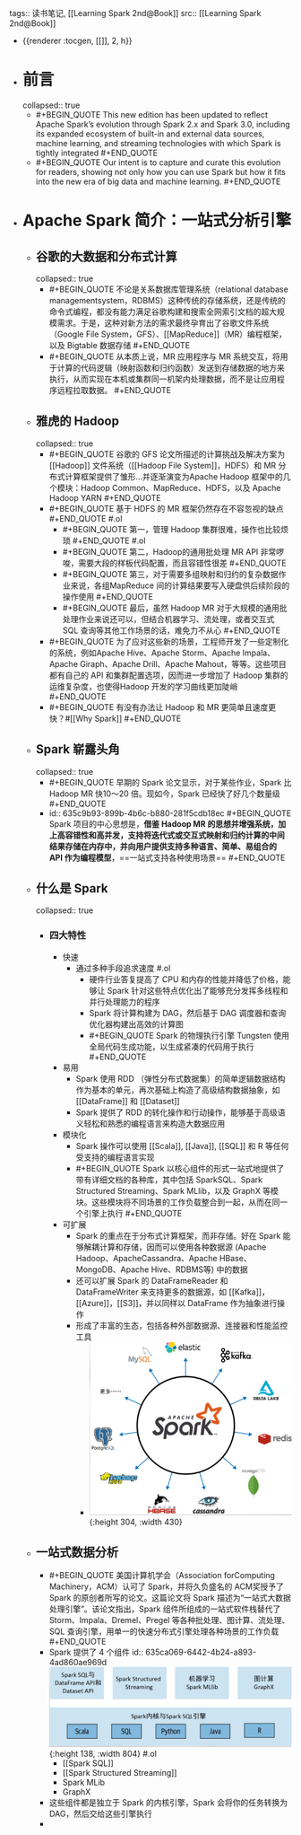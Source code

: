 tags:: 读书笔记, [[Learning Spark 2nd@Book]] 
src:: [[Learning Spark 2nd@Book]]

- {{renderer :tocgen, [[]], 2, h}}
- # 前言
  collapsed:: true
	- #+BEGIN_QUOTE
	  This new edition has been updated to reflect Apache Spark’s evolution through Spark 2.x and Spark 3.0, including its expanded ecosystem of built-in and external data sources, machine learning, and streaming technologies with which Spark is tightly integrated
	  #+END_QUOTE
	- #+BEGIN_QUOTE
	  Our intent is to capture and curate this evolution for readers, showing not only how you can use Spark but how it fits into the new era of big data and machine learning.
	  #+END_QUOTE
- # Apache Spark 简介：一站式分析引擎
	- ## 谷歌的大数据和分布式计算
	  collapsed:: true
		- #+BEGIN_QUOTE
		  不论是关系数据库管理系统（relational database managementsystem，RDBMS）这种传统的存储系统，还是传统的命令式编程，都没有能力满足谷歌构建和搜索全网索引文档的超大规模需求。于是，这种对新方法的需求最终孕育出了谷歌文件系统（Google File System，GFS）、[[MapReduce]]（MR）编程框架，以及 Bigtable 数据存储
		  #+END_QUOTE
		- #+BEGIN_QUOTE
		  从本质上说，MR 应用程序与 MR 系统交互，将用于计算的代码逻辑（映射函数和归约函数）发送到存储数据的地方来执行，从而实现在本机或集群同一机架内处理数据，而不是让应用程序远程拉取数据。
		  #+END_QUOTE
	- ## 雅虎的 Hadoop
	  collapsed:: true
		- #+BEGIN_QUOTE
		  谷歌的 GFS 论文所描述的计算挑战及解决方案为 [[Hadoop]] 文件系统（[[Hadoop File System]]，HDFS）和 MR 分布式计算框架提供了雏形...并逐渐演变为Apache Hadoop 框架中的几个模块：Hadoop Common、MapReduce、HDFS，以及 Apache Hadoop YARN
		  #+END_QUOTE
		- #+BEGIN_QUOTE
		  基于 HDFS 的 MR 框架仍然存在不容忽视的缺点
		  #+END_QUOTE #.ol
			- #+BEGIN_QUOTE
			  第一，管理 Hadoop 集群很难，操作也比较烦琐
			  #+END_QUOTE #.ol
			- #+BEGIN_QUOTE
			  第二，Hadoop的通用批处理 MR API 非常啰唆，需要大段的样板代码配置，而且容错性很差
			  #+END_QUOTE
			- #+BEGIN_QUOTE
			  第三，对于需要多组映射和归约的复杂数据作业来说，各组MapReduce 间的计算结果要写入硬盘供后续阶段的操作使用
			  #+END_QUOTE
			- #+BEGIN_QUOTE
			  最后，虽然 Hadoop MR 对于大规模的通用批处理作业来说还可以，但结合机器学习、流处理，或者交互式 SQL 查询等其他工作场景的话，难免力不从心
			  #+END_QUOTE
		- #+BEGIN_QUOTE
		  为了应对这些新的场景，工程师开发了一些定制化的系统，例如Apache Hive、Apache Storm、Apache Impala、Apache Giraph、Apache Drill、Apache Mahout，等等。这些项目都有自己的 API 和集群配置选项，因而进一步增加了 Hadoop 集群的运维复杂度，也使得Hadoop 开发的学习曲线更加陡峭
		  #+END_QUOTE
		- #+BEGIN_QUOTE
		  有没有办法让 Hadoop 和 MR 更简单且速度更快？#[[Why Spark]]
		  #+END_QUOTE
	- ## Spark 崭露头角
	  collapsed:: true
		- #+BEGIN_QUOTE
		  早期的 Spark 论文显示，对于某些作业，Spark 比 Hadoop MR 快10～20 倍。现如今，Spark 已经快了好几个数量级
		  #+END_QUOTE
		- id:: 635c9b93-899b-4b6c-b880-281f5cdb18ec
		  #+BEGIN_QUOTE
		  Spark 项目的中心思想是，**借鉴 Hadoop MR 的思想并增强系统，加上高容错性和高并发，支持将迭代式或交互式映射和归约计算的中间结果存储在内存中，并向用户提供支持多种语言、简单、易组合的 API 作为编程模型**，==一站式支持各种使用场景==
		  #+END_QUOTE
	- ## 什么是 Spark
	  collapsed:: true
		- ### 四大特性
			- 快速
				- 通过多种手段追求速度 #.ol
					- 硬件行业答复提高了 CPU 和内存的性能并降低了价格，能够让 Spark 针对这些特点优化出了能够充分发挥多线程和并行处理能力的程序
					- Spark 将计算构建为 DAG，然后基于 DAG 调度器和查询优化器构建出高效的计算图
					- #+BEGIN_QUOTE
					  Spark 的物理执行引擎 Tungsten 使用全局代码生成功能，以生成紧凑的代码用于执行
					  #+END_QUOTE
			- 易用
				- Spark 使用 RDD （弹性分布式数据集）的简单逻辑数据结构作为基本的单元，再次基础上构造了高级结构数据抽象，如 [[DataFrame]] 和 [[Dataset]]
				- Spark 提供了 RDD 的转化操作和行动操作，能够基于高级语义轻松和熟悉的编程语言来构造大数据应用
			- 模块化
				- Spark 操作可以使用 [[Scala]], [[Java]], [[SQL]] 和 R 等任何受支持的编程语言实现
				- #+BEGIN_QUOTE
				  Spark 以核心组件的形式一站式地提供了带有详细文档的各种库，其中包括 SparkSQL、Spark Structured Streaming、Spark MLlib，以及 GraphX 等模块。这些模块将不同场景的工作负载整合到一起，从而在同一个引擎上执行
				  #+END_QUOTE
			- 可扩展
				- Spark 的重点在于分布式计算框架，而非存储。好在 Spark 能够解耦计算和存储，因而可以使用各种数据源 (Apache Hadoop、ApacheCassandra、Apache HBase、MongoDB、Apache Hive、RDBMS等) 中的数据
				- 还可以扩展 Spark 的 DataFrameReader 和 DataFrameWriter 来支持更多的数据源，如 [[Kafka]]， [[Azure]]，[[S3]]，并以同样以 DataFrame 作为抽象进行操作
				- 形成了丰富的生态，包括各种外部数据源、连接器和性能监控工具
					- ![image.png](../assets/image_1667014608355_0.png){:height 304, :width 430}
	- ## 一站式数据分析
		- #+BEGIN_QUOTE
		  美国计算机学会（Association forComputing Machinery，ACM）认可了 Spark，并将久负盛名的 ACM奖授予了 Spark 的原创者所写的论文。这篇论文将 Spark 描述为“一站式大数据处理引擎”。该论文指出，Spark 组件所组成的一站式软件栈替代了 Storm、Impala、Dremel、Pregel 等各种批处理、图计算、流处理、SQL 查询引擎，用单一的快速分布式引擎处理各种场景的工作负载
		  #+END_QUOTE
		- Spark 提供了 4 个组件
		  id:: 635ca069-6442-4b24-a893-4ad860ae969d
		  ![image.png](../assets/image_1667014832892_0.png){:height 138, :width 804} #.ol
			- [[Spark SQL]]
			- [[Spark Structured Streaming]]
			- Spark MLib
			- GraphX
		- 这些组件都是独立于 Spark 的内核引擎，Spark 会将你的任务转换为 DAG，然后交给这些引擎执行
		-